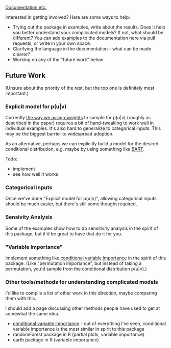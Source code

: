 [Documentation etc.](https://web.archive.org/web/20160326123021/http://www.davidchudzicki.com/predcomps/index.html)

Interested in getting involved? Here are some ways to help:

- Trying out the package in examples, write about the results. Does it help you better understand your complicated models? If not, what should be different? You can add examples to the documentation here via pull requests, or write in your own space.
- Clarifying the language in the documentation - what can be made clearer?
- Working on any of the "future work" below


## Future Work

(Unsure about the priority of the rest, but the top one is definitely most important.)

### Explicit model for p(u|v)

Currently [the way we assign weights](http://0.0.0.0:4000/more-pairs-and-weights.html) to sample for p(u|v) (roughly as described in the paper) requires a bit of hand-tweaking to work well in individual examples. It's also hard to generalize to categorical inputs. This may be the biggest barrier to widespread adoption.

As an alternative, perhaps we can explicitly build a model for the desired conditional distribution, e.g. maybe by using something like [BART](https://github.com/kapelner/bartMachine).

Todo:

- implement
- see how well it works


### Categorical inputs

Once we've done "Explicit model for p(u|v)", allowing categorical inputs should be much easier, but there's still some thought required.

### Sensivity Analysis

Some of the examples show how to do sensitivity analysis in the spirit of this package, but it'd be great to have that do it for you.

### "Variable Importance"

Implement something like [conditional variable importance](http://www.biomedcentral.com/1471-2105/9/307) in the spirit of this package. (Like "permutation importance", but instead of taking a permutation, you'd sample from the conditional distribution p(u|v).)

### Other tools/methods for understanding complicated models

I'd like to compile a list of other work in this direction, maybe comparing them with this.

I should add a page discussing other methods people have used to get at somewhat the same idea.

- [conditional variable importance](http://www.biomedcentral.com/1471-2105/9/307) - out of everything I've seen, conditional variable importance is the most similar in spirit to this package 
- randomForest package in R (partial plots, variable importance)
- earth package in R (variable importance)


